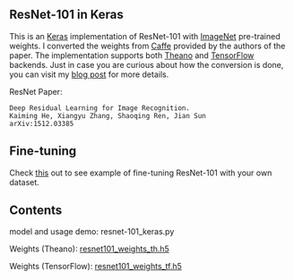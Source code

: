 ## ResNet-101 in Keras

This is an [Keras](https://keras.io/) implementation of ResNet-101 with [ImageNet](http://www.image-net.org/) pre-trained weights. I converted the weights from [Caffe](http://caffe.berkeleyvision.org/) provided by the authors of the paper. The implementation supports both [Theano](http://deeplearning.net/software/theano/) and [TensorFlow](https://www.tensorflow.org/) backends. Just in case you are curious about how the conversion is done, you can visit my [blog post](https://flyyufelix.github.io/2017/03/23/caffe-to-keras.html) for more details.

ResNet Paper:

```
Deep Residual Learning for Image Recognition.
Kaiming He, Xiangyu Zhang, Shaoqing Ren, Jian Sun
arXiv:1512.03385
```

## Fine-tuning

Check [this](https://github.com/flyyufelix/cnn_finetune/blob/master/resnet_101.py) out to see example of fine-tuning ResNet-101 with your own dataset.

## Contents

model and usage demo: resnet-101_keras.py

Weights (Theano): [resnet101_weights_th.h5](https://drive.google.com/file/d/0Byy2AcGyEVxfdUV1MHJhelpnSG8/view?usp=sharing)

Weights (TensorFlow): [resnet101_weights_tf.h5](https://drive.google.com/file/d/0Byy2AcGyEVxfTmRRVmpGWDczaXM/view?usp=sharing)